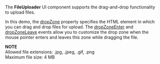 The **FileUploader** UI component supports the drag-and-drop functionality to upload files.

In this demo, the [dropZone](/Documentation/ApiReference/UI_Widgets/dxFileUploader/Configuration/#dropZone) property specifies the HTML element in which you can drag and drop files for upload. The [dropZoneEnter](/Documentation/ApiReference/UI_Widgets/dxFileUploader/Configuration/#onDropZoneEnter) and [dropZoneLeave](/Documentation/ApiReference/UI_Widgets/dxFileUploader/Configuration/#onDropZoneLeave) events allow you to customize the drop zone when the mouse pointer enters and leaves this zone while dragging the file.

**NOTE**</br>Allowed file extensions: .jpg, .jpeg, .gif, .png</br>Maximum file size: 4 MB